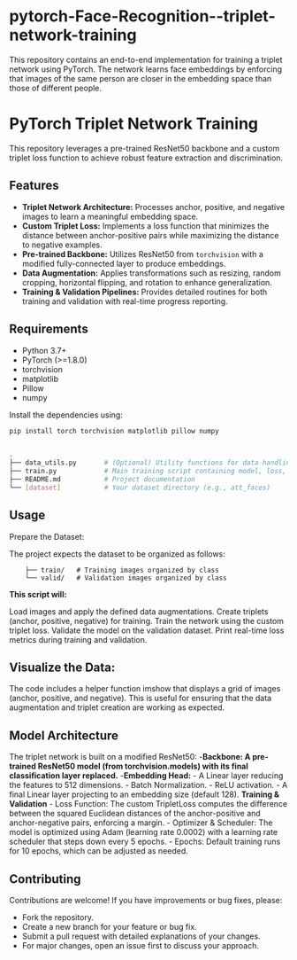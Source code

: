 # pytorch-Face-Recognition--triplet-network-training
This repository contains an end-to-end implementation for training a triplet network using PyTorch. The network learns face embeddings by enforcing that images of the same person are closer in the embedding space than those of different people. 
# PyTorch Triplet Network Training

This repository leverages a pre-trained ResNet50 backbone and a custom triplet loss function to achieve robust feature extraction and discrimination.

## Features

- **Triplet Network Architecture:** Processes anchor, positive, and negative images to learn a meaningful embedding space.
- **Custom Triplet Loss:** Implements a loss function that minimizes the distance between anchor-positive pairs while maximizing the distance to negative examples.
- **Pre-trained Backbone:** Utilizes ResNet50 from `torchvision` with a modified fully-connected layer to produce embeddings.
- **Data Augmentation:** Applies transformations such as resizing, random cropping, horizontal flipping, and rotation to enhance generalization.
- **Training & Validation Pipelines:** Provides detailed routines for both training and validation with real-time progress reporting.

## Requirements

- Python 3.7+
- PyTorch (>=1.8.0)
- torchvision
- matplotlib
- Pillow
- numpy

Install the dependencies using:

```bash
pip install torch torchvision matplotlib pillow numpy


.
├── data_utils.py       # (Optional) Utility functions for data handling
├── train.py            # Main training script containing model, loss, and training loop
├── README.md           # Project documentation
└── [dataset]           # Your dataset directory (e.g., att_faces)
```

## Usage
Prepare the Dataset:

The project expects the dataset to be organized as follows:
```/path/to/att_faces/
    ├── train/   # Training images organized by class
    └── valid/   # Validation images organized by class
```

**This script will:**

Load images and apply the defined data augmentations.
Create triplets (anchor, positive, negative) for training.
Train the network using the custom triplet loss.
Validate the model on the validation dataset.
Print real-time loss metrics during training and validation.

## Visualize the Data:

The code includes a helper function imshow that displays a grid of images (anchor, positive, and negative). This is useful for ensuring that the data augmentation and triplet creation are working as expected.

## Model Architecture



The triplet network is built on a modified ResNet50:
-**Backbone: A pre-trained ResNet50 model (from torchvision.models) with its final classification layer replaced.**
-**Embedding Head:**
    - A Linear layer reducing the features to 512 dimensions.
    - Batch Normalization.
    - ReLU activation.
    - A final Linear layer projecting to an embedding size (default 128).
    **Training & Validation**
    - Loss Function: The custom TripletLoss computes the difference between the squared Euclidean distances of the anchor-positive and anchor-negative pairs, enforcing a           margin.
    - Optimizer & Scheduler: The model is optimized using Adam (learning rate 0.0002) with a learning rate scheduler that steps down every 5 epochs.
    - Epochs: Default training runs for 10 epochs, which can be adjusted as needed.
## Contributing



Contributions are welcome! If you have improvements or bug fixes, please:
- Fork the repository.
- Create a new branch for your feature or bug fix.
- Submit a pull request with detailed explanations of your changes.
- For major changes, open an issue first to discuss your approach.
